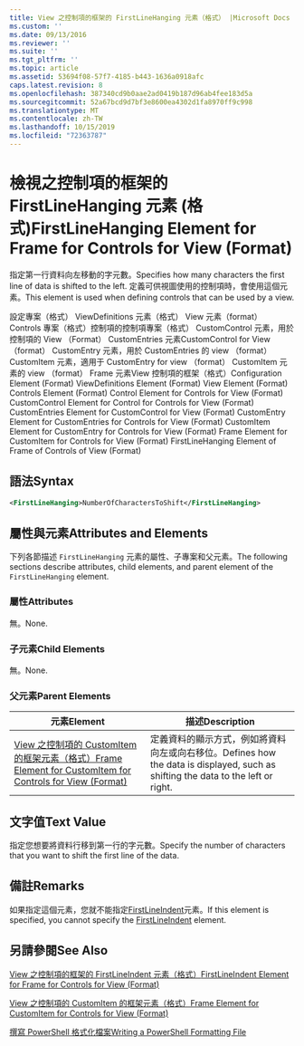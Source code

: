 ```yaml
---
title: View 之控制項的框架的 FirstLineHanging 元素（格式） |Microsoft Docs
ms.custom: ''
ms.date: 09/13/2016
ms.reviewer: ''
ms.suite: ''
ms.tgt_pltfrm: ''
ms.topic: article
ms.assetid: 53694f08-57f7-4185-b443-1636a0918afc
caps.latest.revision: 8
ms.openlocfilehash: 387340cd9b0aae2ad0419b187d96ab4fee183d5a
ms.sourcegitcommit: 52a67bcd9d7bf3e8600ea4302d1fa8970ff9c998
ms.translationtype: MT
ms.contentlocale: zh-TW
ms.lasthandoff: 10/15/2019
ms.locfileid: "72363787"
---
```

# <a name="firstlinehanging-element-for-frame-for-controls-for-view-format"></a><span data-ttu-id="01742-102">檢視之控制項的框架的 FirstLineHanging 元素 (格式)</span><span class="sxs-lookup"><span data-stu-id="01742-102">FirstLineHanging Element for Frame for Controls for View (Format)</span></span>

<span data-ttu-id="01742-103">指定第一行資料向左移動的字元數。</span><span class="sxs-lookup"><span data-stu-id="01742-103">Specifies how many characters the first line of data is shifted to the left.</span></span> <span data-ttu-id="01742-104">定義可供視圖使用的控制項時，會使用這個元素。</span><span class="sxs-lookup"><span data-stu-id="01742-104">This element is used when defining controls that can be used by a view.</span></span>

<span data-ttu-id="01742-105">設定專案（格式） ViewDefinitions 元素（格式） View 元素（format） Controls 專案（格式）控制項的控制項專案（格式） CustomControl 元素，用於控制項的 View （Format） CustomEntries 元素CustomControl for View （format） CustomEntry 元素，用於 CustomEntries 的 view （format） CustomItem 元素，適用于 CustomEntry for view （format） CustomItem 元素的 view （format） Frame 元素View 控制項的框架（格式）</span><span class="sxs-lookup"><span data-stu-id="01742-105">Configuration Element (Format) ViewDefinitions Element (Format) View Element (Format) Controls Element (Format) Control Element for Controls for View (Format) CustomControl Element for Control for Controls for View (Format) CustomEntries Element for CustomControl for View (Format) CustomEntry Element for CustomEntries for Controls for View (Format) CustomItem Element for CustomEntry for Controls for View (Format) Frame Element for CustomItem for Controls for View (Format) FirstLineHanging Element of Frame of Controls of View (Format)</span></span>

## <a name="syntax"></a><span data-ttu-id="01742-106">語法</span><span class="sxs-lookup"><span data-stu-id="01742-106">Syntax</span></span>

```xml
<FirstLineHanging>NumberOfCharactersToShift</FirstLineHanging>
```

## <a name="attributes-and-elements"></a><span data-ttu-id="01742-107">屬性與元素</span><span class="sxs-lookup"><span data-stu-id="01742-107">Attributes and Elements</span></span>

<span data-ttu-id="01742-108">下列各節描述 `FirstLineHanging` 元素的屬性、子專案和父元素。</span><span class="sxs-lookup"><span data-stu-id="01742-108">The following sections describe attributes, child elements, and parent element of the `FirstLineHanging` element.</span></span>

### <a name="attributes"></a><span data-ttu-id="01742-109">屬性</span><span class="sxs-lookup"><span data-stu-id="01742-109">Attributes</span></span>

<span data-ttu-id="01742-110">無。</span><span class="sxs-lookup"><span data-stu-id="01742-110">None.</span></span>

### <a name="child-elements"></a><span data-ttu-id="01742-111">子元素</span><span class="sxs-lookup"><span data-stu-id="01742-111">Child Elements</span></span>

<span data-ttu-id="01742-112">無。</span><span class="sxs-lookup"><span data-stu-id="01742-112">None.</span></span>

### <a name="parent-elements"></a><span data-ttu-id="01742-113">父元素</span><span class="sxs-lookup"><span data-stu-id="01742-113">Parent Elements</span></span>

|<span data-ttu-id="01742-114">元素</span><span class="sxs-lookup"><span data-stu-id="01742-114">Element</span></span>|<span data-ttu-id="01742-115">描述</span><span class="sxs-lookup"><span data-stu-id="01742-115">Description</span></span>|
|-------------|-----------------|
|[<span data-ttu-id="01742-116">View 之控制項的 CustomItem 的框架元素（格式）</span><span class="sxs-lookup"><span data-stu-id="01742-116">Frame Element for CustomItem for Controls for View (Format)</span></span>](./frame-element-for-customitem-for-controls-for-view-format.md)|<span data-ttu-id="01742-117">定義資料的顯示方式，例如將資料向左或向右移位。</span><span class="sxs-lookup"><span data-stu-id="01742-117">Defines how the data is displayed, such as shifting the data to the left or right.</span></span>|

## <a name="text-value"></a><span data-ttu-id="01742-118">文字值</span><span class="sxs-lookup"><span data-stu-id="01742-118">Text Value</span></span>

<span data-ttu-id="01742-119">指定您想要將資料行移到第一行的字元數。</span><span class="sxs-lookup"><span data-stu-id="01742-119">Specify the number of characters that you want to shift the first line of the data.</span></span>

## <a name="remarks"></a><span data-ttu-id="01742-120">備註</span><span class="sxs-lookup"><span data-stu-id="01742-120">Remarks</span></span>

<span data-ttu-id="01742-121">如果指定這個元素，您就不能指定[FirstLineIndent](./firstlineindent-element-for-frame-for-controls-for-view-format.md)元素。</span><span class="sxs-lookup"><span data-stu-id="01742-121">If this element is specified, you cannot specify the [FirstLineIndent](./firstlineindent-element-for-frame-for-controls-for-view-format.md) element.</span></span>

## <a name="see-also"></a><span data-ttu-id="01742-122">另請參閱</span><span class="sxs-lookup"><span data-stu-id="01742-122">See Also</span></span>

[<span data-ttu-id="01742-123">View 之控制項的框架的 FirstLineIndent 元素（格式）</span><span class="sxs-lookup"><span data-stu-id="01742-123">FirstLineIndent Element for Frame for Controls for View (Format)</span></span>](./firstlineindent-element-for-frame-for-controls-for-view-format.md)

[<span data-ttu-id="01742-124">View 之控制項的 CustomItem 的框架元素（格式）</span><span class="sxs-lookup"><span data-stu-id="01742-124">Frame Element for CustomItem for Controls for View (Format)</span></span>](./frame-element-for-customitem-for-controls-for-view-format.md)

[<span data-ttu-id="01742-125">撰寫 PowerShell 格式化檔案</span><span class="sxs-lookup"><span data-stu-id="01742-125">Writing a PowerShell Formatting File</span></span>](./writing-a-powershell-formatting-file.md)
